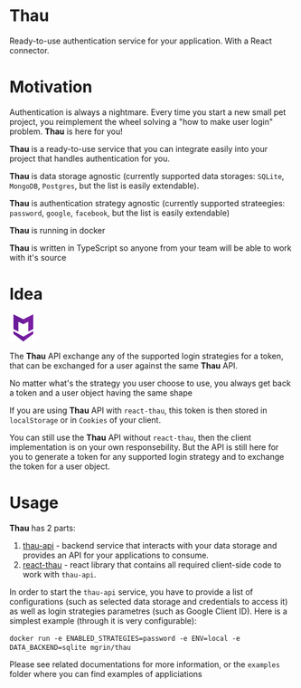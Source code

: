 # Thau

Ready-to-use authentication service for your application. With a React connector.

# Motivation

Authentication is always a nightmare. Every time you start a new small pet project, you reimplement the wheel solving a "how to make user login" problem. **Thau** is here for you!

**Thau** is a ready-to-use service that you can integrate easily into your project that handles authentication for you.

**Thau** is data storage agnostic (currently supported data storages: `SQLite`, `MongoDB`, `Postgres`, but the list is easily extendable).

**Thau** is authentication strategy agnostic  (currently supported strateegies: `password`, `google`, `facebook`, but the list is easily extendable)

**Thau** is running in docker

**Thau** is written in TypeScript so anyone from your team will be able to work with it's source

# Idea
![Idea](https://github.com/adam-p/markdown-here/raw/master/src/common/images/icon48.png)

The **Thau** API exchange any of the supported login strategies for a token, that can be exchanged for a user against the same **Thau** API.

No matter what's the strategy you user choose to use, you always get back a token and a user object having the same shape

If you are using **Thau** API with `react-thau`, this token is then stored in `localStorage` or in `Cookies` of your client.

You can still use the **Thau** API without `react-thau`, then the client implementation is on your own responsebility. But the API is still here for you to generate a token for any supported login strategy and to exchange the token for a user object.

# Usage

**Thau** has 2 parts:
1. [thau-api](https://github.com/MGrin/thau/blob/master/thau-api) - backend service that interacts with your data storage and provides an API for your applications to consume.
2. [react-thau](https://github.com/MGrin/thau/blob/master/react-thau) - react library that contains all required client-side code to work with `thau-api`.

In order to start the `thau-api` service, you have to provide a list of configurations (such as selected data storage and credentials to access it) as well as login strategies parametres (such as Google Client ID). Here is a simplest example (through it is very configurable):
```
docker run -e ENABLED_STRATEGIES=password -e ENV=local -e DATA_BACKEND=sqlite mgrin/thau
```

Please see related documentations for more information, or the `examples` folder where you can find examples of appliciations

